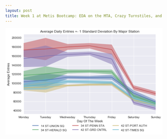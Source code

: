 ```yaml
---
layout: post
title: Week 1 at Metis Bootcamp: EDA on the MTA, Crazy Turnstiles, and Perfectionism
---
```


![plot1](https://github.com/JEddy92/JEddy92.github.io/blob/master/images/Line_Volume.png)


